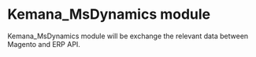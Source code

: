 # Kemana_MsDynamics module

Kemana_MsDynamics module will be exchange the relevant data between Magento and ERP API.
